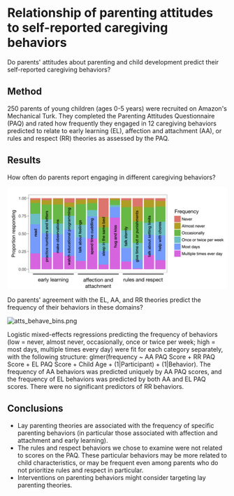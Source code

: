 # Relationship of parenting attitudes to self-reported caregiving behaviors

Do parents' attitudes about parenting and child development predict their self-reported caregiving behaviors?

## Method

250 parents of young children (ages 0-5 years) were recruited on Amazon's Mechanical Turk. They completed the Parenting Attitudes Questionnaire (PAQ) and rated how frequently they engaged in 12 caregiving behaviors predicted to relate to early learning (EL), affection and attachment (AA), or rules and respect (RR) theories as assessed by the PAQ.

## Results

How often do parents report engaging in different caregiving behaviors?

![behave.png](behave.png)

Do parents' agreement with the EL, AA, and RR theories predict the frequency of their behaviors in these domains?

![atts_behave_bins.png](atts_behave_bins.png)

Logistic mixed-effects regressions predicting the frequency of behaviors (low = never, almost never, occasionally, once or twice per week; high = most days, multiple times every day) were fit for each category separately, with the following structure: glmer(frequency ~ AA PAQ Score + RR PAQ Score + EL PAQ Score + Child Age + (1|Participant) + (1|Behavior). The frequency of AA behaviors was predicted uniquely by AA PAQ scores, and the frequency of EL behaviors was predicted by both AA and EL PAQ scores. There were no significant predictors of RR behaviors.

## Conclusions

* Lay parenting theories are associated with the frequency of specific parenting behaviors (in particular those associated with affection and attachment and early learning). 
* The rules and respect behaviors we chose to examine were not related to scores on the PAQ. These particular behaviors may be more related to child characteristics, or may be frequent even among parents who do not prioritize rules and respect in particular. 
* Interventions on parenting behaviors might consider targeting lay parenting theories.